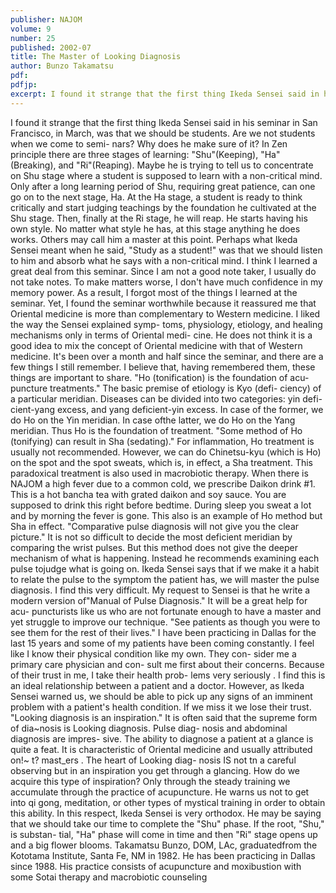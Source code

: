 ```yaml
---
publisher: NAJOM
volume: 9
number: 25
published: 2002-07
title: The Master of Looking Diagnosis
author: Bunzo Takamatsu
pdf:
pdfjp:
excerpt: I found it strange that the first thing Ikeda Sensei said in his seminar in San Francisco, in March, was that we should be students. Are we not students when we come to semi- nars? Why does he make sure of it? In Zen principle there are three stages of learning
---
```


I found it strange that the first thing Ikeda Sensei said in his seminar in San Francisco, in March, was that we should be students. Are we not students when we come to semi- nars? Why does he make sure of it? In Zen principle there are three stages of learning: "Shu"(Keeping), "Ha"(Breaking), and "Ri"(Reaping). Maybe he is trying to tell us to concentrate on Shu stage where a student is supposed to learn with a non-critical mind. Only after a long learning period of Shu, requiring great patience, can one go on to the next stage, Ha. At the Ha stage, a student is ready to think critically and start judging teachings by the foundation he cultivated at the Shu stage. Then, finally at the Ri stage, he will reap. He starts having his own style. No matter what style he has, at this stage anything he does works. Others may call him a master at this point. Perhaps what Ikeda Sensei meant when he said, "Study as a student!" was that we should listen to him and absorb what he says with a non-critical mind. I think I learned a great deal from this seminar. Since I am not a good note taker, I usually do not take notes. To make matters worse, I don't have much confidence in my memory power. As a result, I forgot most of the things I learned at the seminar. Yet, I found the seminar worthwhile because it reassured me that Oriental medicine is more than complementary to Western medicine. I liked the way the Sensei explained symp- toms, physiology, etiology, and healing mechanisms only in terms of Oriental medi- cine. He does not think it is a good idea to mix the concept of Oriental medicine with that of Western medicine. It's been over a month and half since the seminar, and there are a few things I still remember. I believe that, having remembered them, these things are important to share. "Ho (tonification) is the foundation of acu- puncture treatments." The basic premise of etiology is Kyo (defi- ciency) of a particular meridian. Diseases can be divided into two categories: yin defi- cient-yang excess, and yang deficient-yin excess. In case of the former, we do Ho on the Yin meridian. In case ofthe latter, we do Ho on the Yang meridian. Thus Ho is the foundation of treatment. "Some method of Ho (tonifying) can result in Sha (sedating)." For inflammation, Ho treatment is usually not recommended. However, we can do Chinetsu-kyu (which is Ho) on the spot and the spot sweats, which is, in effect, a Sha treatment. This paradoxical treatment is also used in macrobiotic therapy. When there is NAJOM a high fever due to a common cold, we prescribe Daikon drink #1. This is a hot bancha tea with grated daikon and soy sauce. You are supposed to drink this right before bedtime. During sleep you sweat a lot and by morning the fever is gone. This also is an example of Ho method but Sha in effect. "Comparative pulse diagnosis will not give you the clear picture." It is not so difficult to decide the most deficient meridian by comparing the wrist pulses. But this method does not give the deeper mechanism of what is happening. Instead he recommends examining each pulse tojudge what is going on. Ikeda Sensei says that if we make it a habit to relate the pulse to the symptom the patient has, we will master the pulse diagnosis. I find this very difficult. My request to Sensei is that he write a modern version of"Manual of Pulse Diagnosis." It will be a great help for acu- puncturists like us who are not fortunate enough to have a master and yet struggle to improve our technique. "See patients as though you were to see them for the rest of their lives." I have been practicing in Dallas for the last 15 years and some of my patients have been coming constantly. I feel like I know their physical condition like my own. They con- sider me a primary care physician and con- sult me first about their concerns. Because of their trust in me, I take their health prob- lems very seriously . I find this is an ideal relationship between a patient and a doctor. However, as Ikeda Sensei warned us, we should be able to pick up any signs of an imminent problem with a patient's health condition. If we miss it we lose their trust. "Looking diagnosis is an inspiration." It is often said that the supreme form of dia~nosis is Looking diagnosis. Pulse diag- nosis and abdominal diagnosis are impres- sive. The ability to diagnose a patient at a glance is quite a feat. It is characteristic of Oriental medicine and usually attributed on!~ t? mast_ers . The heart of Looking diag- nosis IS not tn a careful observing but in an inspiration you get through a glancing. How do we acquire this type of inspiration? Only through the steady training we accumulate through the practice of acupuncture. He warns us not to get into qi gong, meditation, or other types of mystical training in order to obtain this ability. In this respect, Ikeda Sensei is very orthodox. He may be saying that we should take our time to complete the "Shu" phase. If the root, "Shu," is substan- tial, "Ha" phase will come in time and then "Ri" stage opens up and a big flower blooms. Takamatsu Bunzo, DOM, LAc, graduatedfrom the Kototama Institute, Santa Fe, NM in 1982. He has been practicing in Dallas since 1988. His practice consists of acupuncture and moxibustion with some Sotai therapy and macrobiotic counseling
